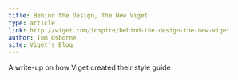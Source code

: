 ```yaml
---
title: Behind the Design, The New Viget
type: article
link: http://viget.com/inspire/behind-the-design-the-new-viget
author: Tom Osborne
site: Viget's Blog
---
```


A write-up on how Viget created their style guide
